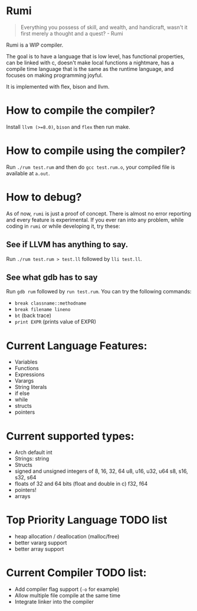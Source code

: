 # Rumi

> Everything you possess of skill, and wealth, and handicraft, wasn't it first merely a thought and a quest? - Rumi

Rumi is a WIP compiler.

The goal is to have a language that is low level, has functional properties, can be linked with c, doesn't make local functions a nightmare, has a compile time language that is the same as the runtime language, and focuses on making programming joyful.

It is implemented with flex, bison and llvm.

# How to compile the compiler?

Install `llvm (>=8.0)`, `bison` and `flex` then run make.

# How to compile using the compiler?

Run `./rum test.rum` and then do `gcc test.rum.o`, your compiled file is available at `a.out`.

# How to debug?

As of now, `rumi` is just a proof of concept. There is almost no error reporting and every feature is experimental. If you ever ran into any problem, while coding in `rumi` or while developing it, try these:

## See if LLVM has anything to say.

Run `./rum test.rum > test.ll` followed by `lli test.ll`.

## See what gdb has to say

Run `gdb rum` followed by `run test.rum`. You can try the following commands:

* `break classname::methodname`
* `break filename lineno`
* `bt` (back trace)
* `print EXPR` (prints value of EXPR)

# Current Language Features:

* Variables
* Functions
* Expressions
* Varargs
* String literals
* if else
* while
* structs
* pointers

# Current supported types:
* Arch default int
* Strings: string
* Structs
* signed and unsigned integers of 8, 16, 32, 64
  u8, u16, u32, u64
  s8, s16, s32, s64
* floats of 32 and 64 bits (float and double in c) f32, f64
* pointers!
* arrays

# Top Priority Language TODO list

* heap allocation / deallocation (malloc/free)
* better vararg support
* better array support

# Current Compiler TODO list:

* Add compiler flag support (`-o` for example)
* Allow multiple file compile at the same time
* Integrate linker into the compiler
